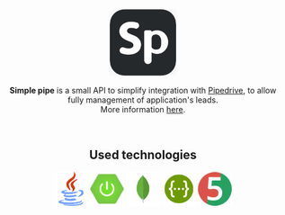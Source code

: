 <p align="center">
  <a href="https://simple-pipe.herokuapp.com/api/swagger-ui.html#/"><img src="simple-pipe-logo.png" width="120px" heigth="120px"/></a></br>
</p>
<p align="center"><b>Simple pipe</b> is a small API to simplify integration with <a href="https://www.pipedrive.com/">Pipedrive</a>, to allow fully management of application's leads.
<br/>More information <a href="https://github.com/godoineto/simple-pipe/issues/1">here</a>.</p>
<br/>

<h2 align="center">Used technologies</h2>
<p align="center">
<img src="https://github.com/godoineto/simple-pipe/blob/master/images/java.png" title="Java" width="60px" heigth="60px"/>
<img src="https://github.com/godoineto/simple-pipe/blob/master/images/spring.jpg" title="Spring Boot" width="60px" heigth="60px"/>
<img src="https://github.com/godoineto/simple-pipe/blob/master/images/mongo.jpg" title="MongoDB" width="60px" heigth="60px"/>
<img src="https://github.com/godoineto/simple-pipe/blob/master/images/swagger.png" title="Swagger UI" width="60px" heigth="60px"/>
<img src="https://github.com/godoineto/simple-pipe/blob/master/images/junit5.png" title="JUnit 5" width="60px" heigth="60px"/>
</p>
<br/>

